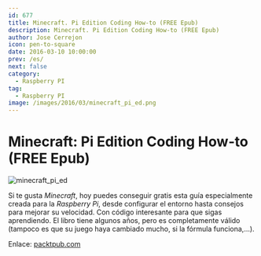 ```yaml
---
id: 677
title: Minecraft. Pi Edition Coding How-to (FREE Epub)
description: Minecraft. Pi Edition Coding How-to (FREE Epub)
author: Jose Cerrejon
icon: pen-to-square
date: 2016-03-10 10:00:00
prev: /es/
next: false
category:
  - Raspberry PI
tag:
  - Raspberry PI
image: /images/2016/03/minecraft_pi_ed.png
---
```


# Minecraft: Pi Edition Coding How-to (FREE Epub)

![minecraft_pi_ed](/images/2016/03/minecraft_pi_ed.png)

Si te gusta *Minecraft*, hoy puedes conseguir gratis esta guía especialmente creada para la *Raspberry Pi*, desde configurar el entorno hasta consejos para mejorar su velocidad. Con código interesante para que sigas aprendiendo. El libro tiene algunos años, pero es completamente válido (tampoco es que su juego haya cambiado mucho, si la fórmula funciona,...).

Enlace:  [packtpub.com](https://www.packtpub.com/packt/offers/free-learning)